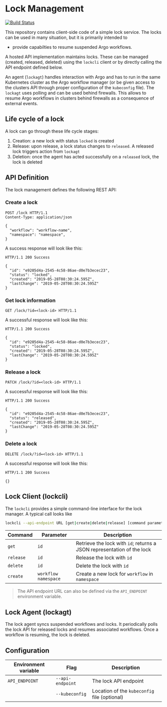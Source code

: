 # Lock Management

[![Build Status](https://drone-ci-kramergroup.serveo.net/api/badges/kramergroup-workflows/locks/status.svg)](https://drone-ci-kramergroup.serveo.net/kramergroup-workflows/locks)

This repository contains client-side code of a simple lock service. The locks can be used in many situation, but
it is primarily intended to

- provide capabilties to resume suspended Argo workflows.

A hosted API implementation maintains locks. These can be managed (created, released, deleted) using the `lockcli` client or by directly calling the API endpoint defined below.

An agent (`lockagt`) handles interaction with Argo and has to run in the same Kubernetes cluster as the Argo workflow manager (or be given access to the clusters API through proper configuration of the `kubeconfig` file). The `lockagt` uses polling and can be used behind firewalls. This allows to resume Argo workflows in clusters behind firewalls as a consequence of external events.

## Life cycle of a lock

A lock can go through these life cycle stages:

1. Creation: a new lock with status `locked` is created
2. Release: upon release, a lock status changes to `released`. A released lock triggers action from `lockagt`
3. Deletion: once the agent has acted successfully on a `released` lock, the lock is deleted

## API Definition

The lock management defines the following REST API:

### Create a lock

```http
POST /lock HTTP/1.1
Content-Type: application/json

{
  "workflow": "workflow-name",
  "namespace": "namespace",
}
```

A success response will look like this:

```http
HTTP/1.1 200 Success

{
  "id": "e9205d4a-2545-4c58-86ae-d0e7b3ecec23",
  "status": "locked",
  "created": "2019-05-28T08:30:24.595Z",
  "lastChange": "2019-05-28T08:30:24.595Z"
}
```

### Get lock information

```http
GET /lock/?id=<lock-id> HTTP/1.1
```

A successful response will look like this:

```http
HTTP/1.1 200 Success

{
  "id": "e9205d4a-2545-4c58-86ae-d0e7b3ecec23",
  "status": "locked",
  "created": "2019-05-28T08:30:24.595Z",
  "lastChange": "2019-05-28T08:30:24.595Z"
}
```

### Release a lock

```http
PATCH /lock/?id=<lock-id> HTTP/1.1
```

A successful response will look like this:

```http
HTTP/1.1 200 Success

{
  "id": "e9205d4a-2545-4c58-86ae-d0e7b3ecec23",
  "status": "released",
  "created": "2019-05-28T08:30:24.595Z",
  "lastChange": "2019-05-28T08:30:24.595Z"
}
```

### Delete a lock

```http
DELETE /lock/?id=<lock-id> HTTP/1.1
```

A successful response will look like this:

```http
HTTP/1.1 200 Success

{}
```

## Lock Client (lockcli)

The `lockcli` provides a simple command-line interface for the lock manager. A typical call looks like

```bash
lockcli --api-endpoint URL [get|create|delete|release] [command parameters]
```

| Command   | Parameter            | Description                                                            |
| --------- | -------------------- | ---------------------------------------------------------------------- |
| `get`     | `id`                 | Retrieve the lock with `id`; returns a JSON representation of the lock |
| `release` | `id`                 | Release the lock with `id`                                             |
| `delete`  | `id`                 | Delete the lock with `id`                                              |
| `create`  | `workflow namespace` | Create a new lock for `workflow` in `namespace`                        |

> The API endpoint URL can also be defined via the `API_ENDPOINT` environment variable.

## Lock Agent (lockagt)

The lock agent syncs suspended workflows and locks. It periodically polls the lock API for released locks and resumes associated workflows. Once a workflow is resuming, the lock is deleted.

## Configuration

| Environment variable | Flag             | Description                                  |
| -------------------- | ---------------- | -------------------------------------------- |
| `API_ENDPOINT`       | `--api-endpoint` | The lock API endpoint                        |
|                      | `--kubeconfig`   | Location of the `kubeconfig` file (optional) |
